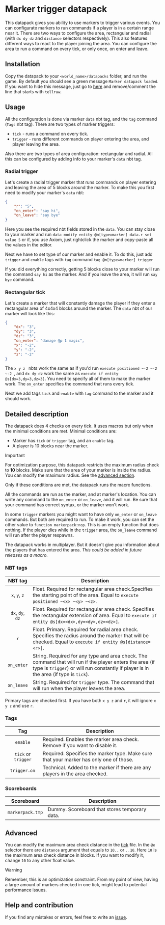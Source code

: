 
# Marker trigger datapack

This datapack gives you ability to use markers to trigger various events. You can configurate markers to run commands if a player is in a certain range near it. There are two ways to configure the area, rectangular and radial (with `dx dy dz` and `distance` selectors respectively). This also features different ways to react to the player joining the area. You can configure the area to run a command on every tick, or only once, on enter and leave.

## Installation

Copy the datapack to your `<world_name>/datapacks` folder, and run the game. By default you should see a green message `Marker datapack loaded`. If you want to hide this message, just go to [here](data/markerpack/function/load.mcfunction) and remove/comment the line that starts with `tellraw`.

## Usage

All the configuration is done via marker `data` nbt tag, and the `tag` command (`Tags` nbt tag). There are two types of marker triggers:

- `tick` - runs a command on every tick.
- `trigger` - runs different commands on player entering the area, and player leaving the area.

Also there are two types of area configuration: rectangular and radial. All this can be configured by adding info to your marker's `data` nbt tag.

### Radial trigger

Let's create a radial trigger marker that runs commands on player entering and leaving the area of 5 blocks around the marker. To make this you first need to modify your marker's `data` nbt:

```json
{
	"r": "5",
	"on_enter": "say hi",
	"on_leave": "say bye"
}
```

Here you see the required nbt fields stored in the `data`. You can stay close to your marker and run
`data modify entity @n[type=marker] data.r set value 5`
or if, you use Axiom, just rightclick the marker and copy-paste all the values in the editor.

Next we have to set type of our marker and enable it. To do this, just add `trigger` and `enable` tags with `tag` command
`tag @n[type=marker] trigger`

If you did everything correctly, getting 5 blocks close to your marker will run the command `say hi` as the marker. And if you leave the area, it will run `say bye` command.

### Rectangular tick

Let's create a marker that will constantly damage the player if they enter a rectangular area of 4x4x4 blocks around the marker. The `data` nbt of our marker will look like this:

```json
{
	"dx": "3",
	"dy": "3",
	"dz": "3",
	"on_enter": "damage @p 1 magic",
	"x": "-2",
	"y": "-2",
	"z": "-2"
}
```

The `x y z ` nbts work the same as if you'd run `execute positioned ~-2 ~-2 ~-2 `, and `dx dy dz` work the same as `execute if entity @s[dx=3,dy=3,dz=3]`. You need to specify all of them to make the marker work. The  `on_enter` specifies the command that runs every tick.

Next we add tags `tick` and `enable` with `tag` command to the marker and it should work.

## Detailed description

The datapack does 4 checks on every tick. It uses macros but only when the minimal conditions are met. Minimal conditions are:

- Marker has `tick` or `trigger` tag, and an `enable` tag.
- A player is 10 blocks near the marker.

> [!IMPORTANT]
> For optimization purpose, this datapack restricts the maximum radius check to **10** blocks. Make sure that the area of your marker is inside the radius.
> You can modify the maximum radius. See the [advanced section](#advanced).

Only if these conditions are met, the datapack runs the macro functions.

All the commands are run as the marker, and at marker's location. You can write any command to the `on_enter` or `on_leave`, and it will run. Be sure that your command has correct syntax, or the marker won't work.

In some `trigger` markers you might want to have only `on_enter` or `on_leave` commands. But both are required to run. To make it work, you can set the other value to `function markerpack:nop`. This is an empty function that does nothing. If the player dies while in the `trigger` area, the `on_leave` command will run after the player respawns.

The datapack works in multiplayer. But it doesn't give you information about the players that has entered the area. *This could be added in future releases as a macro.*

### NBT tags

|      NBT tag     |                                                                                            Description                                                                                            |
|:----------------:|---------------------------------------------------------------------------------------------------------------------------------------------------------------------------------------------------|
|   `x`, `y`, `z`  | Float. Required for rectangular area check.Specifies the starting point of the area. Equal to `execute positioned ~<x> ~<y> ~<z>`.                                                               |
| `dx`, `dy`, `dz` | Float. Required for rectangular area check. Specifies the rectangular extension of area. Equal to `execute if entity @s[dx=<dx>,dy=<dy>,dz=<dz>]`.                                                |
|        `r`       | Float. Primary. Required for radial area check. Specifies the radius around the marker that will be checked. Equal to `execute if entity @s[distance=<r>]`.                                                |
|    `on_enter`    | String. Required for any type and area check. The command that will run if the player enters the area (if type is `trigger`) or will run constantly if player is in the area (if type is `tick`). |
|    `on_leave`    | String. Required for `trigger` type. The command that will run when the player leaves the area.                                                                                                   |

Primary tags are checked first. If you have both `x y z` and `r`, it will ignore `x y z` and use `r`.

### Tags

|         Tag         |                                                  Description                                                 |
|:-----------:|--------------------------------------------------------------------------------------------------------------|
|       `enable`      | Required. Enables the marker area check. Remove if you want to disable it.                                   |
| `tick` or `trigger` | Required. Specifies the marker type. Make sure that your marker has only one of those.                       |
|     `trigger.on`    | Technical. Added to the marker if there are any players in the area checked. |

### Scoreboards

|    Scoreboard    |                  Description                  |
|:----------------:|-----------------------------------------------|
| `markerpack.tmp` | Dummy. Scoreboard that stores temporary data. |

## Advanced

You can modify the maximum area check distance in the [tick](data/markerpack/function/tick.mcfunction) file. In the `@e` selector there are `distance` argument that equals to `10..` or `..10`. Here `10` is the maximum area check distance in blocks. If you want to modify it, change `10` to any other float value.

> [!WARNING]
> Remember, this is an optimization constraint. From my point of view, having a large amount of markers checked in one tick, might lead to potential performance issues.

## Help and contribution

If you find any mistakes or errors, feel free to write an [issue](../../issues).

